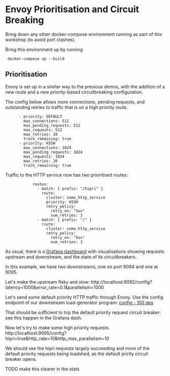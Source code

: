 # Envoy Prioritisation and Circuit Breaking

Bring down any other docker-compose environment running as part of this workshop (to avoid port clashes).

Bring this environment up by running 

```
 docker-compose up --build
```

## Prioritisation

Envoy is set up in a similar way to the previous demos, with the addition of a new route and a new priority-based
circuitbreaking configuration.



The config below allows more connections, pending requests, and outstanding retries to traffic that is 
on a high priority route.

```
      - priority: DEFAULT
        max_connections: 512
        max_pending_requests: 512
        max_requests: 512
        max_retries: 10
        track_remaining: true
      - priority: HIGH
        max_connections: 1024
        max_pending_requests: 1024
        max_requests: 1024
        max_retries: 20
        track_remaining: true
```

Traffic to the HTTP service now has two prioritised routes:

```
            routes:
              - match: { prefix: "/hipri" }
                route:  
                  cluster: some_http_service 
                  priority: HIGH
                  retry_policy:
                    retry_on: "5xx"
                    num_retries: 3
              - match: { prefix: "/" }
                route:  
                  cluster: some_http_service 
                  retry_policy:
                    retry_on: "5xx"
                    num_retries: 3
```



As usual, there is a [Grafana dashboard](http://localhost:3000/d/workshop/load-management-workshop?orgId=1&refresh=5s) with visualisations showing requests upstream and downstream, and the state of its circuitbreakers.

In this example, we have two downstreams, one on port 9094 and one at 9095.

Let's make the upstream flaky and slow: http://localhost:9092/config?latency=1000&error_rate=0.1&parallelism=1000

Let's send some default priority HTTP traffic through Envoy.
Use the config endpoint of our downstream load-generator program: [config - 100 qps](http://localhost:9094/config?http_rate=1000&http_max_parallelism=1000)

That should be sufficient to trip the default priority request circuit breaker: see this happen in the Grafana dash.

Now let's try to make some high priority requests. http://localhost:9095/config?hipri=true&http_rate=10&http_max_parallelism=10

We should see the hipri requests largely succeeding and more of the default priority requests being loadshed, as the default pririty circuit breaker opens.

TODO make this clearer in the stats
